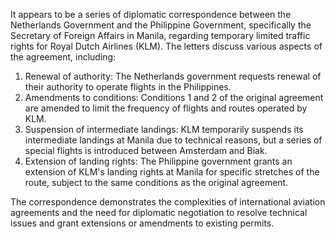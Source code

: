 It appears to be a series of diplomatic correspondence between the Netherlands Government and the Philippine Government, specifically the Secretary of Foreign Affairs in Manila, regarding temporary limited traffic rights for Royal Dutch Airlines (KLM). The letters discuss various aspects of the agreement, including:

1. Renewal of authority: The Netherlands government requests renewal of their authority to operate flights in the Philippines.
2. Amendments to conditions: Conditions 1 and 2 of the original agreement are amended to limit the frequency of flights and routes operated by KLM.
3. Suspension of intermediate landings: KLM temporarily suspends its intermediate landings at Manila due to technical reasons, but a series of special flights is introduced between Amsterdam and Biak.
4. Extension of landing rights: The Philippine government grants an extension of KLM's landing rights at Manila for specific stretches of the route, subject to the same conditions as the original agreement.

The correspondence demonstrates the complexities of international aviation agreements and the need for diplomatic negotiation to resolve technical issues and grant extensions or amendments to existing permits.